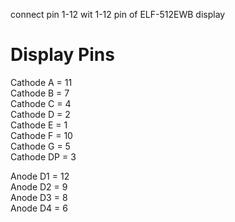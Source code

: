 connect pin 1-12 wit 1-12 pin of ELF-512EWB display

Display Pins
============

Cathode A = 11<br />
Cathode B = 7 <br />
Cathode C = 4 <br />
Cathode D = 2 <br />
Cathode E = 1 <br />
Cathode F = 10<br />
Cathode G = 5 <br />
Cathode DP = 3<br /> 

Anode D1 = 12 <br />
Anode D2 = 9  <br />
Anode D3 = 8  <br />
Anode D4 = 6  <br />
